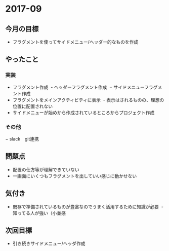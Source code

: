 # 2017-09

## 今月の目標
- フラグメントを使ってサイドメニュー/ヘッダー的なものを作成

## やったこと
### 実装
- フラグメント作成
  - ヘッダーフラグメント作成
  − サイドメニューフラグメント作成
- フラグメントをメインアクティビティに表示
  - 表示はされるものの、理想の位置に配置されない
- サイドメニューが始めから作成されているところからプロジェクト作成

### その他
− slack　git連携

## 問題点
- 配置の仕方等が理解できていない
- 一画面にいくつもフラグメントを出していい感じに動かせない

## 気付き
- 既存で準備されているものが豊富なのでうまく活用するために知識が必要
  - 知ってる人が強い（小並感

## 次回目標
- 引き続きサイドメニュー/ヘッダ作成
